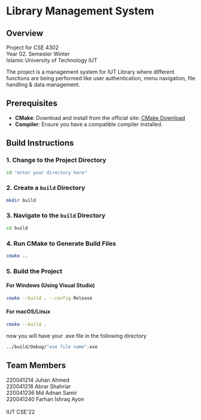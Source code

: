 # Library Management System

## Overview
Project for CSE 4302 <br>
Year 02. Semester Winter <br>
Islamic University of Technology IUT

The project is a management system for IUT Library where different functions are being performed like user authentication, menu navigation, file handling & data management.

## Prerequisites

- **CMake**: Download and install from the official site: [CMake Download](https://cmake.org/download/)
- **Compiler**: Ensure you have a compatible compiler installed.

## Build Instructions

### **1. Change to the Project Directory**
```sh
cd "enter your directory here"
```
### **2. Create a `build` Directory**
```sh
mkdir build
```
### **3. Navigate to the `build` Directory**
```sh
cd build
```
### **4. Run CMake to Generate Build Files**
```sh
cmake ..
```
### **5. Build the Project**
#### **For Windows (Using Visual Studio)**
```sh
cmake --build . --config Release
```
#### **For macOS/Linux**
```sh
cmake --build .
```
now you will have your .exe file in the following directory
```sh
../build/Debug/"exe file name".exe
```

## Team Members
220041214    Juhan Ahmed <br>
220041218    Abrar Shahriar <br>
220041236    Md Adnan Samir <br>
220041240    Farhan Ishraq Ayon 
<br> <br>
IUT CSE'22
